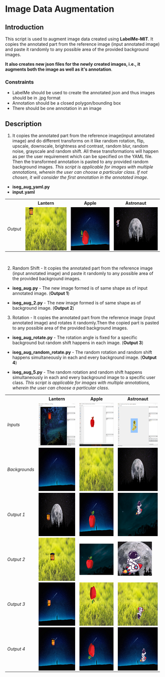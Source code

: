 # Image Data Augmentation

## Introduction

This script is used to augment image data created using **LabelMe-MIT**. It copies the annotated part from the reference image (input annotated image) and paste it randomly to any possible area of the provided background images.

 **It also creates new json files for the newly created images, i.e., it augments both the image as well as it's annotation**.

### Constraints

- LabelMe should be used to create the annotated json and thus images should be in .jpg format
- Annotation should be a closed polygon/bounding box  
- There should be one annotation in an image

## Description

1. It copies the annotated part from the reference image(input annotated image) and do different transforms on it like random rotation, flip, upscale, downscale, brightness and contrast, random blur, random noise, grayscale and random shift. All these transformations will happen as per the user requirement which can be specified on the YAML file. Then the transformed annotation is pasted to any provided random background images.
*This script is applicable for images with multiple annotations, wherein the user can choose a particular class. If not chosen, it will consider the first annotation in the annotated image*.  
- **iseg_aug_yaml.py** 
- **input.yaml** 
   

<table>

<tr>
<th>&nbsp;</th>
<th>Lantern</th>
<th>Apple</th>
<th>Astronaut</th>
</tr>
<!-- Line 1: Output -->
<tr>
<td><em>Output</em></td>
<td><img align="left" width="250px" height="141px" src="https://github.com/ParulParima/LabelMe-Image-Data-Augment-/blob/main/Gifs/YLantern_33.gif?raw=true"/></td>
<td><img align="left" width="250px" height="141px" src="https://github.com/ParulParima/LabelMe-Image-Data-Augment-/blob/main/Gifs/YApple_33.gif?raw=true"/></td>
<td><img align="left" width="250px" height="141px" src="https://github.com/ParulParima/LabelMe-Image-Data-Augment-/blob/main/Gifs/YAstronaut_33.gif?raw=true"/></td>
</tr>
</table>

<p>&nbsp;</p>

2. Random Shift - It copies the annotated part from the reference image (input annotated image) and paste it randomly to any possible area of the provided background images. 

- **iseg_aug.py** - The new image formed is of same shape as of input annotated image. (**Output 1**)

- **iseg_aug_2.py** - The new image formed is of same shape as of background image. (**Output 2**)
  
3. Rotation - It copies the annotated part from the reference image (input annotated image) and rotates it randomly.Then the copied part is pasted to any possible area of the provided background images.

- **iseg_aug_rotate.py** - The rotation angle is fixed for a specific background but random shift happens in each image. (**Output 3**)
 
- **iseg_aug_random_rotate.py** - The random rotation and random shift happens simultaneously in each and every background image. (**Output 4**)

- **iseg_aug_5.py** - The random rotation and random shift happens simultaneously in each and every background image to a specific user class. *This script is applicable for images with multiple annotations, wherein the user can choose a particular class*.

<table>

<tr>
<th>&nbsp;</th>
<th>Lantern</th>
<th>Apple</th>
<th>Astronaut</th>
</tr>

<!-- Line 1: Inputs -->
<tr>
<td><em>Inputs</em></td>
<td><img align="left" width="250px"  height = "141px" src="https://github.com/ParulParima/LabelMe-Image-Data-Augment-/blob/main/Images/1.png?raw=true" /></td>
<td><img align="left" width="250px" height = "141px" src="https://github.com/ParulParima/LabelMe-Image-Data-Augment-/blob/main/Images/2.png?raw=true" /></td>
<td><img align="left" width="250px" height = "141px" src="https://github.com/ParulParima/LabelMe-Image-Data-Augment-/blob/master/Images/3.png?raw=true"/></td>
</tr>

<!-- Line 2: Backgrounds -->
<tr>
<td><em>Backgrounds</em></td>
<td><img align="left" width="250px" height="141px" src="https://github.com/ParulParima/LabelMe-Image-Data-Augment-/blob/master/background_images/b1.jpg?raw=true" /></td>
<td><img align="left" width="250px" height="141px" src="https://github.com/ParulParima/LabelMe-Image-Data-Augment-/blob/master/background_images/b2.jpg?raw=true" /></td>
<td><img align="left" width="250px" height="141px" src="https://github.com/ParulParima/LabelMe-Image-Data-Augment-/blob/master/background_images/b3.jpg?raw=true" /></td>
</tr>

<!-- Line 3: Output 1 -->
<tr>
<td><em>Output 1</em></td>
<td><img align="left" width="250px" height="141px" src="https://github.com/ParulParima/LabelMe-Image-Data-Augment-/blob/master/Gifs/Bg_Img_Lantern_33.gif?raw=true"/></td>
<td><img align="left" width="250px" height="141px" src="https://github.com/ParulParima/LabelMe-Image-Data-Augment-/blob/master/Gifs/Bg_Img_Apple_33.gif?raw=true"/></td>
<td><img align="left" width="250px" height="141px" src="https://github.com/ParulParima/LabelMe-Image-Data-Augment-/blob/master/Gifs/Bg_Img_Astronaut_33.gif?raw=true"/></td>
</tr>

<!-- Line 4: Output 2 -->
<tr>
<td><em>Output 2</em></td>
<td><img align="left" width="250px" height="141px" src="https://github.com/ParulParima/LabelMe-Image-Data-Augment-/blob/master/Gifs/Anno_Img_Lantern_33.gif?raw=true"/></td>
<td><img align="left" width="250px" height="141px" src="https://github.com/ParulParima/LabelMe-Image-Data-Augment-/blob/master/Gifs/Anno_Img_Apple_33.gif?raw=true"/></td>
<td><img align="centre" src="https://github.com/ParulParima/LabelMe-Image-Data-Augment-/blob/master/Gifs/Anno_Img_Astronaut_33.gif?raw=true"/></td>
</tr>

<!-- Line 5: Output 3 -->
<tr>
<td><em>Output 3</em></td>
<td><img align="left" width="250px" height="141px" src="https://github.com/ParulParima/LabelMe-Image-Data-Augment-/blob/master/Gifs/Rotation_Lantern_33.gif?raw=true"/></td>
<td><img align="left" width="250px" height="141px" src="https://github.com/ParulParima/LabelMe-Image-Data-Augment-/blob/master/Gifs/Rotation_Apple_33.gif?raw=true"/></td>
<td><img align="left" width="250px" height="141px" src="https://github.com/ParulParima/LabelMe-Image-Data-Augment-/blob/master/Gifs/Rotation_Astronaut_33.gif?raw=true"/></td>
</tr>

<!-- Line 6: Output 4 -->
<tr>
<td><em>Output 4</em></td>
<td><img align="left" width="250px" height="141px" src="https://github.com/ParulParima/LabelMe-Image-Data-Augment-/blob/master/Gifs/Random_Rotation_Lantern_33.gif?raw=true"/></td>
<td><img align="left" width="250px" height="141px" src="https://github.com/ParulParima/LabelMe-Image-Data-Augment-/blob/master/Gifs/Random_Rotation_Apple_33.gif?raw=true"/></td>
<td><img align="left" width="250px" height="141px" src="https://github.com/ParulParima/LabelMe-Image-Data-Augment-/blob/master/Gifs/Random_Rotation_Astronaut_33.gif?raw=true"/></td>
</tr>

</table>



